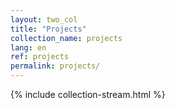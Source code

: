 ```yaml
---
layout: two_col
title: "Projects"
collection_name: projects
lang: en
ref: projects
permalink: projects/
---
```

{% include collection-stream.html %}
